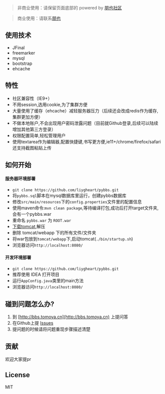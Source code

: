 > 非商业使用：请保留页面底部的 powered by [朋也社区](http://bbs.tomoya.cn)

> 商业使用：请联系[朋也](https://github.com/liygheart)

## 使用技术

- JFinal
- freemarker
- mysql
- bootstrap
- ehcache

## 特性

- 社区兼容性（IE9+）
- 不用session,选用cookie,为了集群方便
- 大量使用了缓存（ehcache）减轻服务器压力（后续还会改成redis作为缓存,集群更加方便）
- 不做本地账户,不会出现用户密码泄露问题（目前就Github登录,后续可以陆续增加其他第三方登录）
- 权限配置简单,轻松管理用户
- 使用textarea作为编辑器,配置快捷键,书写更方便,ie11+/chrome/firefox/safari 还支持截图粘贴上传

## 如何开始

#### 服务器环境部署

- `git clone https://github.com/liygheart/pybbs.git`
- 将`pybbs.sql`脚本在mysql数据库里运行，创建pybbs数据库
- 修改`src/main/resources`下的`config.properties`文件里的配置信息
- 使用maven命令:`mvn clean package`,等待编译打包,成功后打开target文件夹,会有一个pybbs.war
- 重命名 `pybbs.war` 为 `ROOT.war`
- [下载tomcat](http://tomcat.apache.org),解压
- 删除 tomcat/webapp 下的所有文件/文件夹
- 将war包放到`tomcat/webapp`下,启动tomcat(`./bin/startup.sh`)
- 浏览器访问`http://localhost:8080/`

#### 开发环境部署

- `git clone https://github.com/liygheart/pybbs.git`
- 推荐使用 IDEA 打开项目
- 运行`AppConfig.java`类里的main方法
- 浏览器访问`http://localhost:8080/`

## 碰到问题怎么办?

1. 到 [http://bbs.tomoya.cn](http://bbs.tomoya.cn) 上提问答
2. 在Github上提 [Issues](https://github.com/liygheart/pybbs/issues)
3. 提问题的时候请将问题重现步骤描述清楚

## 贡献

欢迎大家提pr

## License

MIT
